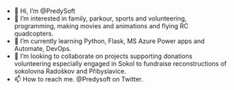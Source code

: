 - 👋 Hi, I’m @PredySoft
- 👀 I’m interested in family, parkour, sports and volunteering, programming, making movies and animations and flying RC quadcopters.
- 🌱 I’m currently learning Python, Flask, MS Azure Power apps and Automate, DevOps.
- 💞️ I’m looking to collaborate on projects supporting donations volunteering especially engaged in Sokol to fundraise reconstructions of sokolovna Radoškov and Přibyslavice.
- 📫 How to reach me. @Predysoft on Twitter.

<!---
PredySoft/PredySoft is a ✨ special ✨ repository because its `README.md` (this file) appears on your GitHub profile.
You can click the Preview link to take a look at your changes.
--->
